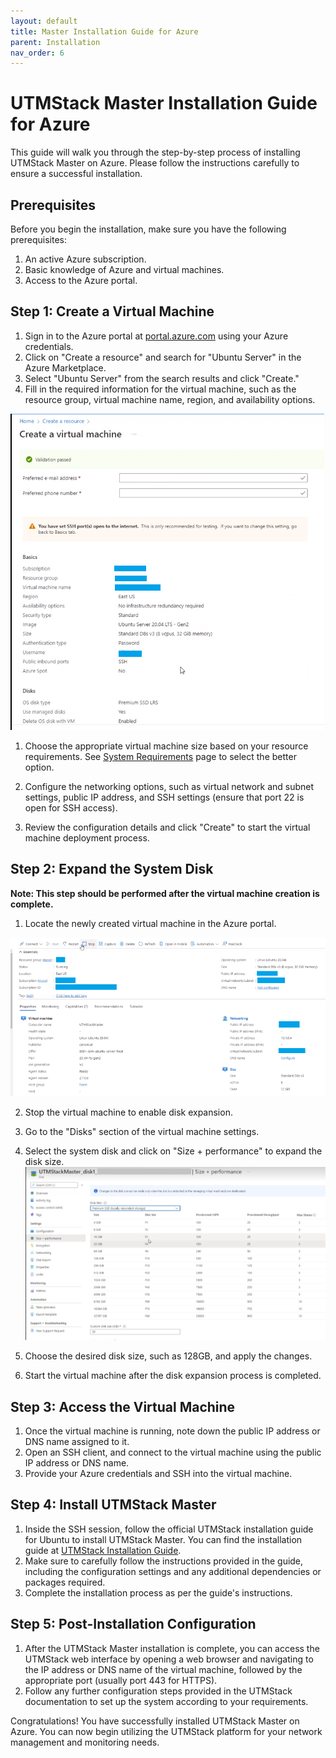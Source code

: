 ```yaml
---
layout: default
title: Master Installation Guide for Azure
parent: Installation
nav_order: 6
---
```


# UTMStack Master Installation Guide for Azure

This guide will walk you through the step-by-step process of installing UTMStack Master on Azure. Please follow the instructions carefully to ensure a successful installation.

## Prerequisites
Before you begin the installation, make sure you have the following prerequisites:

1. An active Azure subscription.
2. Basic knowledge of Azure and virtual machines.
3. Access to the Azure portal.

## Step 1: Create a Virtual Machine

1. Sign in to the Azure portal at [portal.azure.com](https://portal.azure.com) using your Azure credentials.
2. Click on "Create a resource" and search for "Ubuntu Server" in the Azure Marketplace.
3. Select "Ubuntu Server" from the search results and click "Create."
4. Fill in the required information for the virtual machine, such as the resource group, virtual machine name, region, and availability options.

<img alt="vm settings" src="./Images/Images/../../../Images/vmconf.png">


1. Choose the appropriate virtual machine size based on your resource requirements. See <a href="./SystemRequirements">System Requirements</a> page to select the better option.

2. Configure the networking options, such as virtual network and subnet settings, public IP address, and SSH settings (ensure that port 22 is open for SSH access).

3. Review the configuration details and click "Create" to start the virtual machine deployment process.

## Step 2: Expand the System Disk

**Note: This step should be performed after the virtual machine creation is complete.**

1. Locate the newly created virtual machine in the Azure portal.

<img alt="vm settings" src="./Images/Images/../../../Images/vmconf2.png">

2. Stop the virtual machine to enable disk expansion.
3. Go to the "Disks" section of the virtual machine settings.
4. Select the system disk and click on "Size + performance" to expand the disk size.
   <img alt="vm settings" src="./Images/Images/../../../Images/vmconf3.png">

5. Choose the desired disk size, such as 128GB, and apply the changes.
6. Start the virtual machine after the disk expansion process is completed.

## Step 3: Access the Virtual Machine

1. Once the virtual machine is running, note down the public IP address or DNS name assigned to it.
2. Open an SSH client, and connect to the virtual machine using the public IP address or DNS name.
3. Provide your Azure credentials and SSH into the virtual machine.

## Step 4: Install UTMStack Master

1. Inside the SSH session, follow the official UTMStack installation guide for Ubuntu to install UTMStack Master. You can find the installation guide at [UTMStack Installation Guide](./LinuxInstallation).
2. Make sure to carefully follow the instructions provided in the guide, including the configuration settings and any additional dependencies or packages required.
3. Complete the installation process as per the guide's instructions.

## Step 5: Post-Installation Configuration

1. After the UTMStack Master installation is complete, you can access the UTMStack web interface by opening a web browser and navigating to the IP address or DNS name of the virtual machine, followed by the appropriate port (usually port 443 for HTTPS).
2. Follow any further configuration steps provided in the UTMStack documentation to set up the system according to your requirements.

Congratulations! You have successfully installed UTMStack Master on Azure. You can now begin utilizing the UTMStack platform for your network management and monitoring needs.
